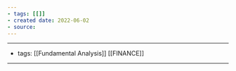 ```yaml
---
- tags: [[]]
- created date: 2022-06-02
- source: 
---
```


---
- tags: [[Fundamental Analysis]] [[FINANCE]]
---